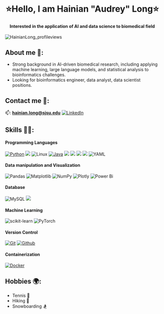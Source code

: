 <h1 align="center">⭐Hello, I am Hainian "Audrey" Long⭐</h1>
<h4 align="center">Interested in the application of AI and data science to biomedical field</h3>
<p align="left"> <img src="https://komarev.com/ghpvc/?username=HainianLong&label=Profile%20views&color=0e75b6&style=flat" alt="HainianLong_profileviews" /> </p>

## About me 👋:
- Strong background in AI-driven biomedical research, including applying machine learning, large language models, and statistical analysis to bioinformatics challenges.
- Looking for bioinformatics engineer, data analyst, data scientist positions.

## Contact me 📮:
📫: **hainian.long@sjsu.edu**
[![LinkedIn](https://img.shields.io/badge/linkedin%20-%230077B5.svg?&style=for-the-badge&logo=linkedin&logoColor=white)](https://www.linkedin.com/in/audrey-long-9bab80135) 


## Skills 👩‍💻:

#### Programming Languages

[![Python](https://img.shields.io/badge/python%20-%2314354C.svg?&style=for-the-badge&logo=python&logoColor=white)](#)
<img src="https://img.shields.io/badge/r-%23276DC3.svg?&style=for-the-badge&logo=r&logoColor=white"/>
![Linux](https://img.shields.io/badge/Linux-FCC624?style=for-the-badge&logo=linux&logoColor=black)
[![Java](https://img.shields.io/badge/Java-007396?style=for-the-badge&logo=java&logoColor=white&labelColor=101010)](#)
<img src="https://img.shields.io/badge/html5%20-%23E34F26.svg?&style=for-the-badge&logo=html5&logoColor=white"/>
<img src="https://img.shields.io/badge/css3%20-%231572B6.svg?&style=for-the-badge&logo=css3&logoColor=white"/>
<img src="https://img.shields.io/badge/javascript%20-%23323330.svg?&style=for-the-badge&logo=javascript&logoColor=%23F7DF1E"/>
<img src="https://img.shields.io/badge/latex%20-%23008080.svg?&style=for-the-badge&logo=latex&logoColor=white"/>
![YAML](https://img.shields.io/badge/yaml-%23ffffff.svg?style=for-the-badge&logo=yaml&logoColor=151515)

#### Data manipulation and Visualization
![Pandas](https://img.shields.io/badge/pandas-%23150458.svg?style=for-the-badge&logo=pandas&logoColor=white)
![Matplotlib](https://img.shields.io/badge/Matplotlib-%23ffffff.svg?style=for-the-badge&logo=Matplotlib&logoColor=black)
![NumPy](https://img.shields.io/badge/numpy-%23013243.svg?style=for-the-badge&logo=numpy&logoColor=white)
![Plotly](https://img.shields.io/badge/Plotly-%233F4F75.svg?style=for-the-badge&logo=plotly&logoColor=white)
![Power Bi](https://img.shields.io/badge/power_bi-F2C811?style=for-the-badge&logo=powerbi&logoColor=black)

#### Database
![MySQL](https://img.shields.io/badge/mysql-4479A1.svg?style=for-the-badge&logo=mysql&logoColor=white)
<img src ="https://img.shields.io/badge/postgres-%23316192.svg?&style=for-the-badge&logo=postgresql&logoColor=white"/>

#### Machine Learning
![scikit-learn](https://img.shields.io/badge/scikit--learn-%23F7931E.svg?style=for-the-badge&logo=scikit-learn&logoColor=white)
![PyTorch](https://img.shields.io/badge/PyTorch-%23EE4C2C.svg?style=for-the-badge&logo=PyTorch&logoColor=white)

#### Version Control

[![Git](https://img.shields.io/badge/git%20-%23F05033.svg?&style=for-the-badge&logo=git&logoColor=white&labelColor=101010)](#)
[![Github](https://img.shields.io/badge/github%20-%23121011.svg?&style=for-the-badge&logo=github&logoColor=whit&logoColor=white&labelColor=101010)](#)

#### Containerization

[![Docker](https://img.shields.io/badge/docker%20-%23F05033.svg?&style=for-the-badge&logo=docker&logoColor=white&labelColor=101010)](#)

## Hobbies 🌍:
- Tennis 🎾
- Hiking 🥾
- Snowboarding 🏂





